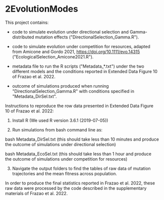 # 2EvolutionModes

This project contains:

- code to simulate evolution under directional selection and Gamma-distributed mutation effects ("DirectionalSelection_Gamma.R").

- code to simulate evolution under competition for resources, adapted from Amicone and Gordo 2021, https://doi.org/10.1111/evo.14315 ("EcologicalSelection_Amicone2021.R").

- metadata file to run the R scripts ("Metadata_*.txt") under the two different models and the conditions reported in Extended Data Figure 10 of Frazao et al. 2022.

- outcome of simulations produced when running "DirectionalSelection_Gamma.R" with conditions specified in "Metadata_DirSel.txt".

Instructions to reproduce the row data presented in Extended Data Figure 10 of Frazao et al. 2022:
1) Install R (We used R version 3.6.1 (2019-07-05))

2) Run simulations from bash command line as:

bash Metadata_DirSel.txt
(this should take less than 10 minutes and produce the outcome of simulations under directional selection)

bash Metadata_EcoSel.txt
(this should take less than 1 hour and produce the outcome of simulations under competition for resources)

3) Navigate the output folders to find the tables of raw data of mutation trajectories and the mean fitness across population.

In order to produce the final statistics reported in Frazao et al. 2022, these raw data were processed by the code described in the supplementary materials of Frazao et al. 2022.

